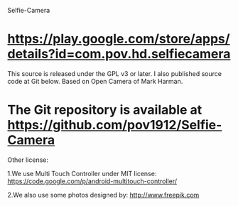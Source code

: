 Selfie-Camera

https://play.google.com/store/apps/details?id=com.pov.hd.selfiecamera
=============
This source is released under the GPL v3 or later. I also published source code at Git below.
Based on Open Camera of Mark Harman.

The Git repository is available at https://github.com/pov1912/Selfie-Camera
=============
Other license:

1.We use Multi Touch Controller under MIT license:
https://code.google.com/p/android-multitouch-controller/

2.We also use some photos designed by:
http://www.freepik.com
